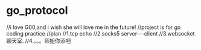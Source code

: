 # go_protocol
//i love G00,and i wish she will love me in the future!
//project is for go coding practice
//plan
//1.tcp echo
//2.socks5 server---client
//3.websocket 聊天室.
//4.。。。师姐你添吧
